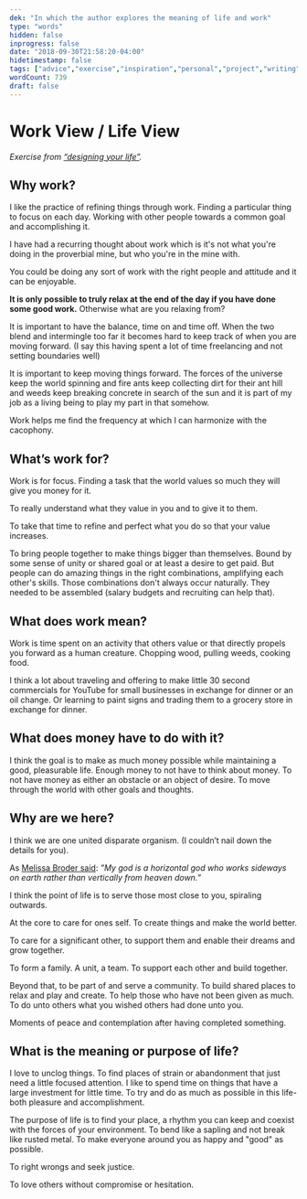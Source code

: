 ```yaml
---
dek: "In which the author explores the meaning of life and work"
type: "words"
hidden: false
inprogress: false
date: "2018-09-30T21:58:20-04:00"
hidetimestamp: false
tags: ["advice","exercise","inspiration","personal","project","writing"]
wordCount: 739
draft: false
---
```

# Work View / Life View

_Exercise from [“designing your life”](http://a.co/4Tf8ZZh)._

## Why work?

I like the practice of refining things through work. Finding a particular thing to focus on each day. Working with other people towards a common goal and accomplishing it.

I have had a recurring thought about work which is it's not what you're doing in the proverbial mine, but who you're in the mine with.

You could be doing any sort of work with the right people and attitude and it can be enjoyable.

**It is only possible to truly relax at the end of the day if you have done some good work.** Otherwise what are you relaxing from?

It is important to have the balance, time on and time off. When the two blend and intermingle too far it becomes hard to keep track of when you are moving forward. (I say this having spent a lot of time freelancing and not setting boundaries well)

It is important to keep moving things forward. The forces of the universe keep the world spinning and fire ants keep collecting dirt for their ant hill and weeds keep breaking concrete in search of the sun and it is part of my job as a living being to play my part in that somehow.

Work helps me find the frequency at which I can harmonize with the cacophony.

## What’s work for?

Work is for focus. Finding a task that the world values so much they will give you money for it.

To really understand what they value in you and to give it to them.

To take that time to refine and perfect what you do so that your value increases.

To bring people together to make things bigger than themselves. Bound by some sense of unity or shared goal or at least a desire to get paid. But people can do amazing things in the right combinations, amplifying each other's skills. Those combinations don't always occur naturally. They needed to be assembled (salary budgets and recruiting can help that).

## What does work mean?

Work is time spent on an activity that others value or that directly propels you forward as a human creature. Chopping wood, pulling weeds, cooking food.

I think a lot about traveling and offering to make little 30 second commercials for YouTube for small businesses in exchange for dinner or an oil change. Or learning to paint signs and trading them to a grocery store in exchange for dinner.

## What does money have to do with it?

I think the goal is to make as much money possible while maintaining a good, pleasurable life. Enough money to not have to think about money. To not have money as either an obstacle or an object of desire. To move through the world with other goals and thoughts.

## Why are we here?

I think we are one united disparate organism. (I couldn’t nail down the details for you).

As [Melissa Broder said](https://ejfox.com/books/#so-sad-today-personal-essays-0): _”My god is a horizontal god who works sideways on earth rather than vertically from heaven down.”_

I think the point of life is to serve those most close to you, spiraling outwards.

At the core to care for ones self. To create things and make the world better.

To care for a significant other, to support them and enable their dreams and grow together.

To form a family. A unit, a team. To support each other and build together.

Beyond that, to be part of and serve a community. To build shared places to relax and play and create. To help those who have not been given as much. To do unto others what you wished others had done unto you.

Moments of peace and contemplation after having completed something.

## What is the meaning or purpose of life?

I love to unclog things. To find places of strain or abandonment that just need a little focused attention. I like to spend time on things that have a large investment for little time. To try and do as much as possible in this life- both pleasure and accomplishment.

The purpose of life is to find your place, a rhythm you can keep and coexist with the forces of your environment. To bend like a sapling and not break like rusted metal. To make everyone around you as happy and "good" as possible.

To right wrongs and seek justice.

To love others without compromise or hesitation.
